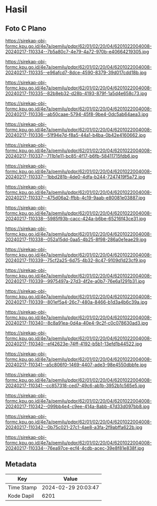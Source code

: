 # Hasil

## Foto C Plano

https://sirekap-obj-formc.kpu.go.id/4e7a/pemilu/pdpr/62/01/02/20/04/6201022004008-20240217-110334--7b5a80c7-4e79-4a72-970b-e40664219305.jpg

https://sirekap-obj-formc.kpu.go.id/4e7a/pemilu/pdpr/62/01/02/20/04/6201022004008-20240217-110335--e96afcd7-8dce-4590-8379-39d017cdd18b.jpg

https://sirekap-obj-formc.kpu.go.id/4e7a/pemilu/pdpr/62/01/02/20/04/6201022004008-20240217-110335--82b8eb32-d28b-4193-879f-1a5d4e658c73.jpg

https://sirekap-obj-formc.kpu.go.id/4e7a/pemilu/pdpr/62/01/02/20/04/6201022004008-20240217-110336--ab50caae-5794-45f8-9be4-0dc5ab64aea3.jpg

https://sirekap-obj-formc.kpu.go.id/4e7a/pemilu/pdpr/62/01/02/20/04/6201022004008-20240217-110336--51f94e7d-f8a5-44a1-b4ba-0b42e4160662.jpg

https://sirekap-obj-formc.kpu.go.id/4e7a/pemilu/pdpr/62/01/02/20/04/6201022004008-20240217-110337--711b1e11-bc85-4f17-b6fb-58411715fdb6.jpg

https://sirekap-obj-formc.kpu.go.id/4e7a/pemilu/pdpr/62/01/02/20/04/6201022004008-20240217-110337--1bbd281b-4de0-4dfa-b244-7247419f5a72.jpg

https://sirekap-obj-formc.kpu.go.id/4e7a/pemilu/pdpr/62/01/02/20/04/6201022004008-20240217-110337--475d06a2-ffbb-4c19-9aab-e80081e03887.jpg

https://sirekap-obj-formc.kpu.go.id/4e7a/pemilu/pdpr/62/01/02/20/04/6201022004008-20240217-110338--5985f93b-cacc-424a-b6be-65216f43ce31.jpg

https://sirekap-obj-formc.kpu.go.id/4e7a/pemilu/pdpr/62/01/02/20/04/6201022004008-20240217-110338--052a15dd-0aa5-4b25-8f98-286a0e1eae29.jpg

https://sirekap-obj-formc.kpu.go.id/4e7a/pemilu/pdpr/62/01/02/20/04/6201022004008-20240217-110339--75cf2a25-6d75-4b32-8c47-9109d1d23cf9.jpg

https://sirekap-obj-formc.kpu.go.id/4e7a/pemilu/pdpr/62/01/02/20/04/6201022004008-20240217-110339--9975497a-27d3-4f2e-a0b7-76e6a1291b31.jpg

https://sirekap-obj-formc.kpu.go.id/4e7a/pemilu/pdpr/62/01/02/20/04/6201022004008-20240217-110339--801ef5a4-26c7-480a-8466-b1d3a4b6c39a.jpg

https://sirekap-obj-formc.kpu.go.id/4e7a/pemilu/pdpr/62/01/02/20/04/6201022004008-20240217-110340--8c8a91ea-0d4a-40e4-9c2f-c0c078630ad3.jpg

https://sirekap-obj-formc.kpu.go.id/4e7a/pemilu/pdpr/62/01/02/20/04/6201022004008-20240217-110340--ef42623e-74ff-4192-b5b1-13efd1b44522.jpg

https://sirekap-obj-formc.kpu.go.id/4e7a/pemilu/pdpr/62/01/02/20/04/6201022004008-20240217-110341--a5c806f0-1469-4407-ade3-98e4550dbbfe.jpg

https://sirekap-obj-formc.kpu.go.id/4e7a/pemilu/pdpr/62/01/02/20/04/6201022004008-20240217-110341--cc857318-ced7-49c6-ab1b-3952b1c565e5.jpg

https://sirekap-obj-formc.kpu.go.id/4e7a/pemilu/pdpr/62/01/02/20/04/6201022004008-20240217-110342--099bb4e4-c9ee-414a-8abb-47d33d097bb8.jpg

https://sirekap-obj-formc.kpu.go.id/4e7a/pemilu/pdpr/62/01/02/20/04/6201022004008-20240217-110342--0b75c021-27c1-4ae8-a3fa-2f9abffa622b.jpg

https://sirekap-obj-formc.kpu.go.id/4e7a/pemilu/pdpr/62/01/02/20/04/6201022004008-20240217-110334--76ea97ce-ecf4-4cdb-acec-39e8f81e838f.jpg


## Metadata

| Key        | Value               |
| ---------- | ------------------- |
| Time Stamp | 2024-02-29 20:03:47 |
| Kode Dapil | 6201                |



